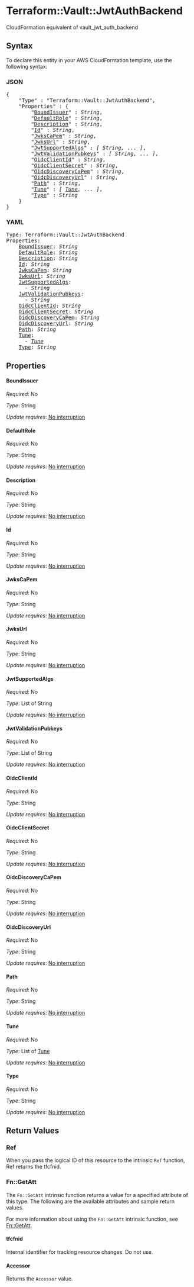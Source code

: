 # Terraform::Vault::JwtAuthBackend

CloudFormation equivalent of vault_jwt_auth_backend

## Syntax

To declare this entity in your AWS CloudFormation template, use the following syntax:

### JSON

<pre>
{
    "Type" : "Terraform::Vault::JwtAuthBackend",
    "Properties" : {
        "<a href="#boundissuer" title="BoundIssuer">BoundIssuer</a>" : <i>String</i>,
        "<a href="#defaultrole" title="DefaultRole">DefaultRole</a>" : <i>String</i>,
        "<a href="#description" title="Description">Description</a>" : <i>String</i>,
        "<a href="#id" title="Id">Id</a>" : <i>String</i>,
        "<a href="#jwkscapem" title="JwksCaPem">JwksCaPem</a>" : <i>String</i>,
        "<a href="#jwksurl" title="JwksUrl">JwksUrl</a>" : <i>String</i>,
        "<a href="#jwtsupportedalgs" title="JwtSupportedAlgs">JwtSupportedAlgs</a>" : <i>[ String, ... ]</i>,
        "<a href="#jwtvalidationpubkeys" title="JwtValidationPubkeys">JwtValidationPubkeys</a>" : <i>[ String, ... ]</i>,
        "<a href="#oidcclientid" title="OidcClientId">OidcClientId</a>" : <i>String</i>,
        "<a href="#oidcclientsecret" title="OidcClientSecret">OidcClientSecret</a>" : <i>String</i>,
        "<a href="#oidcdiscoverycapem" title="OidcDiscoveryCaPem">OidcDiscoveryCaPem</a>" : <i>String</i>,
        "<a href="#oidcdiscoveryurl" title="OidcDiscoveryUrl">OidcDiscoveryUrl</a>" : <i>String</i>,
        "<a href="#path" title="Path">Path</a>" : <i>String</i>,
        "<a href="#tune" title="Tune">Tune</a>" : <i>[ <a href="tune.md">Tune</a>, ... ]</i>,
        "<a href="#type" title="Type">Type</a>" : <i>String</i>
    }
}
</pre>

### YAML

<pre>
Type: Terraform::Vault::JwtAuthBackend
Properties:
    <a href="#boundissuer" title="BoundIssuer">BoundIssuer</a>: <i>String</i>
    <a href="#defaultrole" title="DefaultRole">DefaultRole</a>: <i>String</i>
    <a href="#description" title="Description">Description</a>: <i>String</i>
    <a href="#id" title="Id">Id</a>: <i>String</i>
    <a href="#jwkscapem" title="JwksCaPem">JwksCaPem</a>: <i>String</i>
    <a href="#jwksurl" title="JwksUrl">JwksUrl</a>: <i>String</i>
    <a href="#jwtsupportedalgs" title="JwtSupportedAlgs">JwtSupportedAlgs</a>: <i>
      - String</i>
    <a href="#jwtvalidationpubkeys" title="JwtValidationPubkeys">JwtValidationPubkeys</a>: <i>
      - String</i>
    <a href="#oidcclientid" title="OidcClientId">OidcClientId</a>: <i>String</i>
    <a href="#oidcclientsecret" title="OidcClientSecret">OidcClientSecret</a>: <i>String</i>
    <a href="#oidcdiscoverycapem" title="OidcDiscoveryCaPem">OidcDiscoveryCaPem</a>: <i>String</i>
    <a href="#oidcdiscoveryurl" title="OidcDiscoveryUrl">OidcDiscoveryUrl</a>: <i>String</i>
    <a href="#path" title="Path">Path</a>: <i>String</i>
    <a href="#tune" title="Tune">Tune</a>: <i>
      - <a href="tune.md">Tune</a></i>
    <a href="#type" title="Type">Type</a>: <i>String</i>
</pre>

## Properties

#### BoundIssuer

_Required_: No

_Type_: String

_Update requires_: [No interruption](https://docs.aws.amazon.com/AWSCloudFormation/latest/UserGuide/using-cfn-updating-stacks-update-behaviors.html#update-no-interrupt)

#### DefaultRole

_Required_: No

_Type_: String

_Update requires_: [No interruption](https://docs.aws.amazon.com/AWSCloudFormation/latest/UserGuide/using-cfn-updating-stacks-update-behaviors.html#update-no-interrupt)

#### Description

_Required_: No

_Type_: String

_Update requires_: [No interruption](https://docs.aws.amazon.com/AWSCloudFormation/latest/UserGuide/using-cfn-updating-stacks-update-behaviors.html#update-no-interrupt)

#### Id

_Required_: No

_Type_: String

_Update requires_: [No interruption](https://docs.aws.amazon.com/AWSCloudFormation/latest/UserGuide/using-cfn-updating-stacks-update-behaviors.html#update-no-interrupt)

#### JwksCaPem

_Required_: No

_Type_: String

_Update requires_: [No interruption](https://docs.aws.amazon.com/AWSCloudFormation/latest/UserGuide/using-cfn-updating-stacks-update-behaviors.html#update-no-interrupt)

#### JwksUrl

_Required_: No

_Type_: String

_Update requires_: [No interruption](https://docs.aws.amazon.com/AWSCloudFormation/latest/UserGuide/using-cfn-updating-stacks-update-behaviors.html#update-no-interrupt)

#### JwtSupportedAlgs

_Required_: No

_Type_: List of String

_Update requires_: [No interruption](https://docs.aws.amazon.com/AWSCloudFormation/latest/UserGuide/using-cfn-updating-stacks-update-behaviors.html#update-no-interrupt)

#### JwtValidationPubkeys

_Required_: No

_Type_: List of String

_Update requires_: [No interruption](https://docs.aws.amazon.com/AWSCloudFormation/latest/UserGuide/using-cfn-updating-stacks-update-behaviors.html#update-no-interrupt)

#### OidcClientId

_Required_: No

_Type_: String

_Update requires_: [No interruption](https://docs.aws.amazon.com/AWSCloudFormation/latest/UserGuide/using-cfn-updating-stacks-update-behaviors.html#update-no-interrupt)

#### OidcClientSecret

_Required_: No

_Type_: String

_Update requires_: [No interruption](https://docs.aws.amazon.com/AWSCloudFormation/latest/UserGuide/using-cfn-updating-stacks-update-behaviors.html#update-no-interrupt)

#### OidcDiscoveryCaPem

_Required_: No

_Type_: String

_Update requires_: [No interruption](https://docs.aws.amazon.com/AWSCloudFormation/latest/UserGuide/using-cfn-updating-stacks-update-behaviors.html#update-no-interrupt)

#### OidcDiscoveryUrl

_Required_: No

_Type_: String

_Update requires_: [No interruption](https://docs.aws.amazon.com/AWSCloudFormation/latest/UserGuide/using-cfn-updating-stacks-update-behaviors.html#update-no-interrupt)

#### Path

_Required_: No

_Type_: String

_Update requires_: [No interruption](https://docs.aws.amazon.com/AWSCloudFormation/latest/UserGuide/using-cfn-updating-stacks-update-behaviors.html#update-no-interrupt)

#### Tune

_Required_: No

_Type_: List of <a href="tune.md">Tune</a>

_Update requires_: [No interruption](https://docs.aws.amazon.com/AWSCloudFormation/latest/UserGuide/using-cfn-updating-stacks-update-behaviors.html#update-no-interrupt)

#### Type

_Required_: No

_Type_: String

_Update requires_: [No interruption](https://docs.aws.amazon.com/AWSCloudFormation/latest/UserGuide/using-cfn-updating-stacks-update-behaviors.html#update-no-interrupt)

## Return Values

### Ref

When you pass the logical ID of this resource to the intrinsic `Ref` function, Ref returns the tfcfnid.

### Fn::GetAtt

The `Fn::GetAtt` intrinsic function returns a value for a specified attribute of this type. The following are the available attributes and sample return values.

For more information about using the `Fn::GetAtt` intrinsic function, see [Fn::GetAtt](https://docs.aws.amazon.com/AWSCloudFormation/latest/UserGuide/intrinsic-function-reference-getatt.html).

#### tfcfnid

Internal identifier for tracking resource changes. Do not use.

#### Accessor

Returns the <code>Accessor</code> value.

